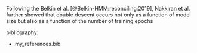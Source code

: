 Following the Belkin et al. [@Belkin-HMM:reconciling:2019], Nakkiran et al. further showed that double descent occurs not only as a function of model size but also as a function of the number of training epochs 


bibliography:
  - my_references.bib